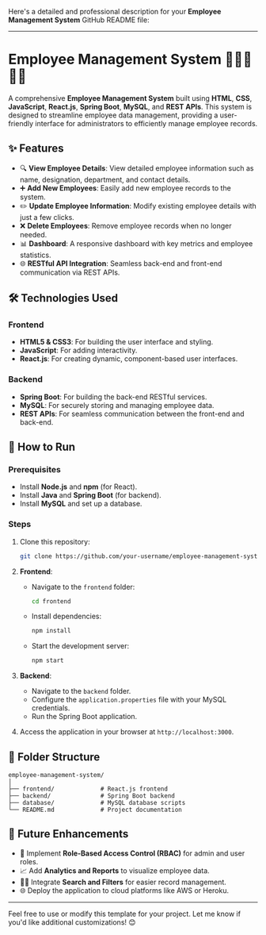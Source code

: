 Here's a detailed and professional description for your **Employee Management System** GitHub README file:

---

# Employee Management System 🏢👨‍💼👩‍💼

A comprehensive **Employee Management System** built using **HTML**, **CSS**, **JavaScript**, **React.js**, **Spring Boot**, **MySQL**, and **REST APIs**. This system is designed to streamline employee data management, providing a user-friendly interface for administrators to efficiently manage employee records.

## ✨ Features
- 🔍 **View Employee Details**: View detailed employee information such as name, designation, department, and contact details.  
- ➕ **Add New Employees**: Easily add new employee records to the system.  
- ✏️ **Update Employee Information**: Modify existing employee details with just a few clicks.  
- ❌ **Delete Employees**: Remove employee records when no longer needed.  
- 📊 **Dashboard**: A responsive dashboard with key metrics and employee statistics.  
- 🌐 **RESTful API Integration**: Seamless back-end and front-end communication via REST APIs.  

## 🛠️ Technologies Used
### Frontend
- **HTML5 & CSS3**: For building the user interface and styling.  
- **JavaScript**: For adding interactivity.  
- **React.js**: For creating dynamic, component-based user interfaces.  

### Backend
- **Spring Boot**: For building the back-end RESTful services.  
- **MySQL**: For securely storing and managing employee data.  
- **REST APIs**: For seamless communication between the front-end and back-end.  

## 🚀 How to Run
### Prerequisites
- Install **Node.js** and **npm** (for React).  
- Install **Java** and **Spring Boot** (for backend).  
- Install **MySQL** and set up a database.

### Steps
1. Clone this repository:  
   ```bash
   git clone https://github.com/your-username/employee-management-system.git
   ```
2. **Frontend**:
   - Navigate to the `frontend` folder:  
     ```bash
     cd frontend
     ```  
   - Install dependencies:  
     ```bash
     npm install
     ```  
   - Start the development server:  
     ```bash
     npm start
     ```
3. **Backend**:
   - Navigate to the `backend` folder.  
   - Configure the `application.properties` file with your MySQL credentials.  
   - Run the Spring Boot application.  

4. Access the application in your browser at `http://localhost:3000`.

## 📂 Folder Structure
```
employee-management-system/
│
├── frontend/             # React.js frontend
├── backend/              # Spring Boot backend
├── database/             # MySQL database scripts
└── README.md             # Project documentation
```

## 🔮 Future Enhancements
- 🧠 Implement **Role-Based Access Control (RBAC)** for admin and user roles.  
- 📈 Add **Analytics and Reports** to visualize employee data.  
- 🕵️‍♂️ Integrate **Search and Filters** for easier record management.  
- 🌐 Deploy the application to cloud platforms like AWS or Heroku.  

---

Feel free to use or modify this template for your project. Let me know if you'd like additional customizations! 😊
